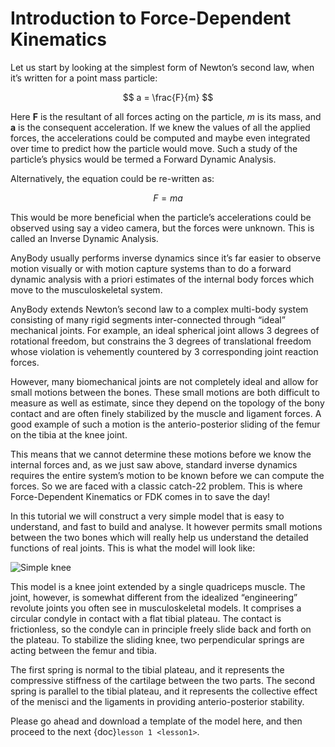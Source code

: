 # Introduction to Force-Dependent Kinematics

Let us start by looking at the simplest form of Newton’s second law,
when it’s written for a point mass particle:

$$
a = \frac{F}{m}
$$

Here **F** is the resultant of all forces acting on the particle, *m* is
its mass, and **a** is the consequent acceleration. If we knew the
values of all the applied forces, the accelerations could be computed
and maybe even integrated over time to predict how the particle would
move. Such a study of the particle’s physics would be termed a Forward
Dynamic Analysis.

Alternatively, the equation could be re-written as:

$$
F = ma
$$

This would be more beneficial when the particle’s accelerations could be
observed using say a video camera, but the forces were unknown. This is
called an Inverse Dynamic Analysis.

AnyBody usually performs inverse dynamics since it’s far easier to
observe motion visually or with motion capture systems than to do a
forward dynamic analysis with a priori estimates of the internal body
forces which move to the musculoskeletal system.

AnyBody extends Newton’s second law to a complex multi-body system
consisting of many rigid segments inter-connected through “ideal”
mechanical joints. For example, an ideal spherical joint allows 3
degrees of rotational freedom, but constrains the 3 degrees of
translational freedom whose violation is vehemently countered by 3
corresponding joint reaction forces.

However, many biomechanical joints are not completely ideal and allow
for small motions between the bones. These small motions are both
difficult to measure as well as estimate, since they depend on the
topology of the bony contact and are often finely stabilized by the
muscle and ligament forces. A good example of such a motion is the
anterio-posterior sliding of the femur on the tibia at the knee joint.

This means that we cannot determine these motions before we know the
internal forces and, as we just saw above, standard inverse dynamics
requires the entire system’s motion to be known before we can compute
the forces. So we are faced with a classic catch-22 problem. This is
where Force-Dependent Kinematics or FDK comes in to save the day!

In this tutorial we will construct a very simple model that is easy to
understand, and fast to build and analyse. It however permits small
motions between the two bones which will really help us understand the
detailed functions of real joints. This is what the model will look
like:

![Simple knee](_static/fdk/image1.png)

This model is a knee joint extended by a single quadriceps muscle. The
joint, however, is somewhat different from the idealized “engineering”
revolute joints you often see in musculoskeletal models. It comprises a
circular condyle in contact with a flat tibial plateau. The contact is
frictionless, so the condyle can in principle freely slide back and
forth on the plateau. To stabilize the sliding knee, two perpendicular
springs are acting between the femur and tibia.

The first spring is normal to the tibial plateau, and it represents the
compressive stiffness of the cartilage between the two parts. The second
spring is parallel to the tibial plateau, and it represents the
collective effect of the menisci and the ligaments in providing
anterio-posterior stability.

Please go ahead and download a template of the model here, and then
proceed to the next {doc}`lesson 1 <lesson1>`.

